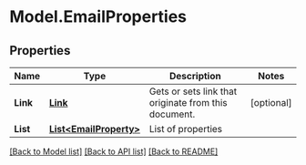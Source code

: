 # Model.EmailProperties
## Properties
Name | Type | Description | Notes
------------ | ------------- | ------------- | -------------
**Link** | [**Link**](Link.md) | Gets or sets link that originate from this document.              | [optional] 
**List** | [**List&lt;EmailProperty&gt;**](EmailProperty.md) | List of properties              | 



[[Back to Model list]](README.md#documentation-for-models) [[Back to API list]](README.md#documentation-for-api-endpoints) [[Back to README]](README.md)


